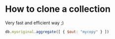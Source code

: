 # How to clone a collection #

Very fast and efficient way ;)

```javascript
db.myoriginal.aggregate([ { $out: "mycopy" } ])
```